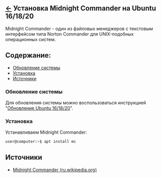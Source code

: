 [&larr;](readme.md "Ubuntu") Установка Midnight Commander на Ubuntu 16/18/20
----------------------------------------------------------------------------

Midnight Commander - один из файловых менеджеров с текстовым интерфейсом типа Norton Commander для UNIX-подобных операционных систем.

## <a name="content"></a> Содержание:

- [Обновление системы](#system-update)
- [Установка](#installation)
- [Источники](#sources)

<a name="system-update"></a>
### Обновление системы

Для обновления системы можно воспользоваться инструкцией "[Обновление Ubuntu 16/18/20](update-ubuntu-16-18-20.md)".

<a name="installation"></a>
### Установка

Устанавливаем Midnight Commander:

```markdown
user@computer:~$ apt install mc
```

## <a name="sources"></a> Источники

- [Midnight Commander (ru.wikipedia.org)](https://ru.wikipedia.org/wiki/Midnight_Commander)